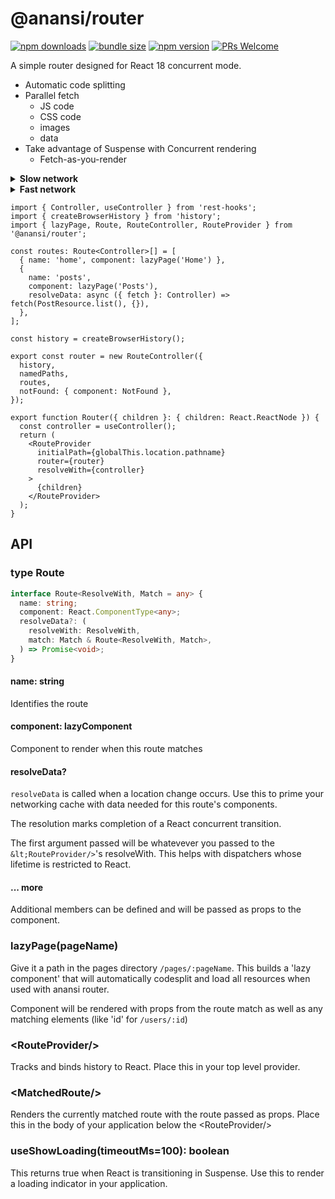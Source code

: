 # @anansi/router
<!--[![CircleCI](https://circleci.com/gh/notwillk/pojo-router.svg?style=shield)](https://circleci.com/gh/notwillk/pojo-router)-->
[![npm downloads](https://img.shields.io/npm/dm/@anansi/router.svg?style=flat-square)](https://www.npmjs.com/package/@anansi/router)
[![bundle size](https://img.shields.io/bundlephobia/minzip/@anansi/router?style=flat-square)](https://bundlephobia.com/result?p=@anansi/router)
[![npm version](https://img.shields.io/npm/v/@anansi/router.svg?style=flat-square)](https://www.npmjs.com/package/@anansi/router)
[![PRs Welcome](https://img.shields.io/badge/PRs-welcome-brightgreen.svg?style=flat-square)](http://makeapullrequest.com)

A simple router designed for React 18 concurrent mode.

- Automatic code splitting
- Parallel fetch
  - JS code
  - CSS code
  - images
  - data
- Take advantage of Suspense with Concurrent rendering
  - Fetch-as-you-render


<details><summary><b>Slow network</b></summary>

<video controls>
<source src="https://user-images.githubusercontent.com/866147/154827978-e6cbe6df-9c25-489b-9160-7c9abaaa507d.mp4"
        type="video/mp4">
Sorry, your browser doesn't support embedded videos.
</video>


Parallel fetches

- JS code
- CSS code
- images
- data

</details>

<details><summary><b>Fast network</b></summary>

<video controls>
<source src="https://user-images.githubusercontent.com/866147/154827979-67934e09-704e-4b94-a710-939f456b1a4f.mp4"
        type="video/mp4">
Sorry, your browser doesn't support embedded videos.
</video>

Even though all the data must be fetched - it appears instant because React delays rendering until the resources are available.

</details>

```tsx
import { Controller, useController } from 'rest-hooks';
import { createBrowserHistory } from 'history';
import { lazyPage, Route, RouteController, RouteProvider } from '@anansi/router';

const routes: Route<Controller>[] = [
  { name: 'home', component: lazyPage('Home') },
  {
    name: 'posts',
    component: lazyPage('Posts'),
    resolveData: async ({ fetch }: Controller) => fetch(PostResource.list(), {}),
  },
];

const history = createBrowserHistory();

export const router = new RouteController({
  history,
  namedPaths,
  routes,
  notFound: { component: NotFound },
});

export function Router({ children }: { children: React.ReactNode }) {
  const controller = useController();
  return (
    <RouteProvider
      initialPath={globalThis.location.pathname}
      router={router}
      resolveWith={controller}
    >
      {children}
    </RouteProvider>
  );
}
```

## API

### type Route

```ts
interface Route<ResolveWith, Match = any> {
  name: string;
  component: React.ComponentType<any>;
  resolveData?: (
    resolveWith: ResolveWith,
    match: Match & Route<ResolveWith, Match>,
  ) => Promise<void>;
}
```

#### name: string

Identifies the route

#### component: lazyComponent

Component to render when this route matches

#### resolveData?

`resolveData` is called when a location change occurs. Use this to prime your
networking cache with data needed for this route's components.

The resolution marks completion of a React concurrent transition.

The first argument passed will be whatevever you passed to the `&lt;RouteProvider/>`'s resolveWith.
This helps with dispatchers whose lifetime is restricted to React.

#### ... more

Additional members can be defined and will be passed as props to the component.

### lazyPage(pageName)

Give it a path in the pages directory `/pages/:pageName`. This builds a 'lazy component'
that will automatically codesplit and load all resources when used with anansi router.

Component will be rendered with props from the route match as well as any matching elements (like 'id' for `/users/:id`)

### &lt;RouteProvider/>

Tracks and binds history to React. Place this in your top level provider.


### &lt;MatchedRoute/>

Renders the currently matched route with the route passed as props. Place this in the body of your application below
the &lt;RouteProvider/>

### useShowLoading(timeoutMs=100): boolean

This returns true when React is transitioning in Suspense. Use this to render a loading indicator in your application.
